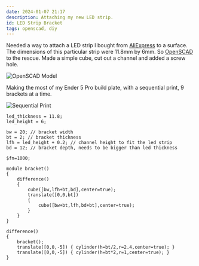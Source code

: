 ```yaml
---
date: 2024-01-07 21:17
description: Attaching my new LED strip.
id: LED Strip Bracket
tags: openscad, diy
---
```


Needed a way to attach a LED strip I bought from [AliExpress](https://www.aliexpress.com/item/1005003213415540.html) to a surface.
The dimensions of this particular strip were 11.8mm by 6mm.
So [OpenSCAD](https://openscad.org/) to the rescue. Made a simple cube, cut out a channel and added a screw hole.

![OpenSCAD Model](/res/led_strip_bracket.png)

Making the most of my Ender 5 Pro build plate, with a sequential print, 9 brackets at a time.

![Sequential Print](/res/led_strip_bracket-sequential_print.png)

```
led_thickness = 11.8;
led_height = 6;

bw = 20; // bracket width
bt = 2; // bracket thickness
lfh = led_height + 0.2; // channel height to fit the led strip
bd = 12; // bracket depth, needs to be bigger than led thickness

$fn=1000;

module bracket()
{
    difference()
    {
        cube([bw,lfh+bt,bd],center=true);
        translate([0,0,bt])
        {
            cube([bw+bt,lfh,bd+bt],center=true);
        }
    }
}

difference()
{
    bracket();
    translate([0,0,-5]) { cylinder(h=bt/2,r=2.4,center=true); }
    translate([0,0,-5]) { cylinder(h=bt*2,r=1,center=true); }
}
```

